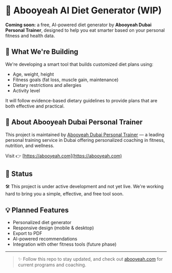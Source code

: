 # 🧠 Abooyeah AI Diet Generator (WIP)

**Coming soon:** a free, AI-powered diet generator by **Abooyeah Dubai Personal Trainer**, designed to help you eat smarter based on your personal fitness and health data.

## 🧪 What We're Building

We're developing a smart tool that builds customized diet plans using:

- Age, weight, height
- Fitness goals (fat loss, muscle gain, maintenance)
- Dietary restrictions and allergies
- Activity level

It will follow evidence-based dietary guidelines to provide plans that are both effective and practical.

## 💪 About Abooyeah Dubai Personal Trainer

This project is maintained by [Abooyeah Dubai Personal Trainer](https://abooyeah.com) — a leading personal training service in Dubai offering personalized coaching in fitness, nutrition, and wellness.

Visit 👉 [https://abooyeah.com](https://abooyeah.com)

## 🚧 Status

🛠️ This project is under active development and not yet live. We're working hard to bring you a simple, effective, and free tool soon.

## 💡 Planned Features

- Personalized diet generator
- Responsive design (mobile & desktop)
- Export to PDF
- AI-powered recommendations
- Integration with other fitness tools (future phase)

---

> ✨ Follow this repo to stay updated, and check out [abooyeah.com](https://abooyeah.com) for current programs and coaching.
